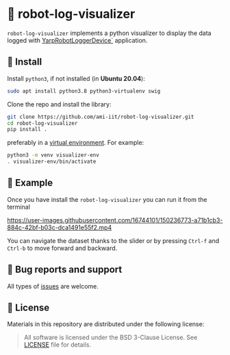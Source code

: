 # 🤖 robot-log-visualizer

`robot-log-visualizer` implements a python visualizer to display the data logged with
[YarpRobotLoggerDevice`](https://github.com/ami-iit/bipedal-locomotion-framework/tree/master/devices/YarpRobotLoggerDevice) application.

## 📝 Install

Install `python3`, if not installed (in **Ubuntu 20.04**):

```bash
sudo apt install python3.8 python3-virtualenv swig
```

Clone the repo and install the library:

```bash
git clone https://github.com/ami-iit/robot-log-visualizer.git
cd robot-log-visualizer
pip install .
```

preferably in a [virtual environment](https://docs.python.org/3/library/venv.html#venv-def). For example:

```bash
python3 -m venv visualizer-env
. visualizer-env/bin/activate
```

## 🏃 Example

Once you have install the `robot-log-visualizer` you can run it from the terminal

https://user-images.githubusercontent.com/16744101/150236773-a71b1cb3-884c-42bf-b03c-dca1491e55f2.mp4

You can navigate the dataset thanks to the slider or by pressing `Ctrl-f` and `Ctrl-b` to move
forward and backward.

##  🐛 Bug reports and support
All types of [issues](https://github.com/ami-iit/robot-log-visualizer/issues/new) are welcome.

## 📝 License
Materials in this repository are distributed under the following license:

> All software is licensed under the BSD 3-Clause License. See [LICENSE](https://github.com/ami-iit/robot-log-visualizer/blob/main/LICENSE) file for details.
